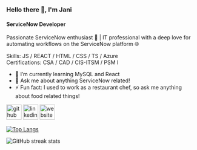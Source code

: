 ### Hello there 👋, I'm Jani
#### ServiceNow Developer
Passionate ServiceNow enthusiast 🚀 | IT professional with a deep love for automating workflows on the ServiceNow platform 🌐

Skills: JS / REACT / HTML / CSS / TS / Azure 
<br>
Certifications: CSA / CAD / CIS-ITSM / PSM I 
<br>

- 🌱 I’m currently learning MySQL and React 
- 💬 Ask me about anything ServiceNow related!  
- ⚡ Fun fact: I used to work as a restaurant chef, so ask me anything about food related things! 


[<img src='https://cdn.jsdelivr.net/npm/simple-icons@3.0.1/icons/github.svg' alt='github' height='40'>](https://github.com/jkaikkonen)  [<img src='https://cdn.jsdelivr.net/npm/simple-icons@3.0.1/icons/linkedin.svg' alt='linkedin' height='40'>](https://www.linkedin.com/in/https://www.linkedin.com/in/jani-63103a178//)  [<img src='https://cdn.jsdelivr.net/npm/simple-icons@3.0.1/icons/icloud.svg' alt='website' height='40'>](https://nowlearning.servicenow.com/lxp/en/pages/nl-public-resume?id=nl_public&user=janikaikko237912)  

[![Top Langs](https://github-readme-stats.vercel.app/api/top-langs/?username=jkaikkonen)](https://github.com/anuraghazra/github-readme-stats)

![GitHub streak stats](https://streak-stats.demolab.com/?user=jkaikkonen)  

